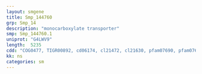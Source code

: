 ```yaml
---
layout: smgene
title: Smp_144760
grp: Smp_14
description: "monocarboxylate transporter"
smp: Smp_144760.1
uniprot: "G4LWV9"
length:  5235
cdd: "COG0477, TIGR00892, cd06174, cl21472, cl21630, pfam07690, pfam07695"
kk: ns
categories: sm
---
```

